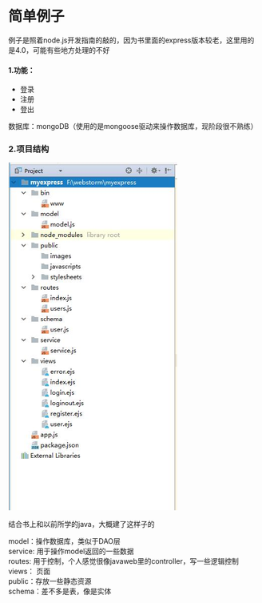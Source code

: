 # 简单例子

例子是照着node.js开发指南的敲的，因为书里面的express版本较老，这里用的是4.0，可能有些地方处理的不好


#### 1.功能：  
* 登录  
* 注册  
* 登出  

数据库：mongoDB（使用的是mongoose驱动来操作数据库，现阶段很不熟练）

### 2.项目结构
![](https://github.com/Aria486/Yukina/blob/master/img/%E9%A1%B9%E7%9B%AE%E4%BE%8B%E5%AD%90.jpg)

结合书上和以前所学的java，大概建了这样子的

model：操作数据库，类似于DAO层  
service: 用于操作model返回的一些数据  
routes: 用于控制，个人感觉很像javaweb里的controller，写一些逻辑控制  
views： 页面  
public：存放一些静态资源  
schema：差不多是表，像是实体  

